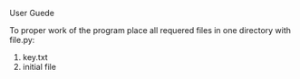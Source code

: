 User Guede

To proper work of the program place all requered files in one directory with file.py:
1. key.txt
2. initial file
